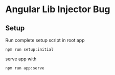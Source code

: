 # Angular Lib Injector Bug

## Setup

Run complete setup script in root app
```shell script
npm run setup:initial
```

serve app with
```shell script
npm run app:serve
```
